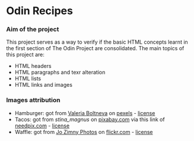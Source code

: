 # Odin Recipes

### Aim of the project

This project serves as a way to verify if the basic HTML concepts learnt in the first section of The Odin Project are consolidated. 
The main topics of this project are: 
- HTML headers
- HTML paragraphs and texr alteration
- HTML lists
- HTML links and images

### Images attribution 

- Hamburger: got from [Valeria Boltneva](https://www.pexels.com/it-it/@valeriya/) on [pexels](https://www.pexels.com/it-it/foto/foto-di-hamburger-succoso-sulla-superficie-in-legno-1639565/) - [license](https://creativecommons.org/licenses/by-nc-nd/2.0/)
- Tacos: got from *stina_magnus* on [pixabay.com](https://pixabay.com/) via this link of [needpix.com](https://www.needpix.com/photo/download/489411/taco-mexican-beef-food-free-pictures-free-photos-free-images-royalty-free-free-illustrations#google_vignette) - [license](https://creativecommons.org/publicdomain/)
- Waffle: got from [Jo Zimny Photos](https://www.flickr.com/photos/joeyz51/) on [flickr.com](https://www.flickr.com/photos/joeyz51/) - [license](https://creativecommons.org/licenses/by-nc-nd/2.0/)

